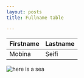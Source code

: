 ```yaml
---
layout: posts
title: Fullname table

---
```



| Firstname | Lastname |
| ----------- | ----------- |
| Mobina | Seifi |


![here is a sea](https://modireafkar.com/w-content/uploads/2022/07/3-3.jpg)

